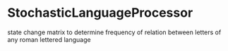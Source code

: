 # StochasticLanguageProcessor
state change matrix to determine frequency of relation between letters of any roman lettered language
